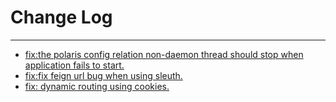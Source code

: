# Change Log
---

- [fix:the polaris config relation non-daemon thread should stop when application fails to start.](https://github.com/Tencent/spring-cloud-tencent/pull/1100)
- [fix:fix feign url bug when using sleuth.](https://github.com/Tencent/spring-cloud-tencent/pull/1096)
- [fix: dynamic routing using cookies.](https://github.com/Tencent/spring-cloud-tencent/pull/1097)
